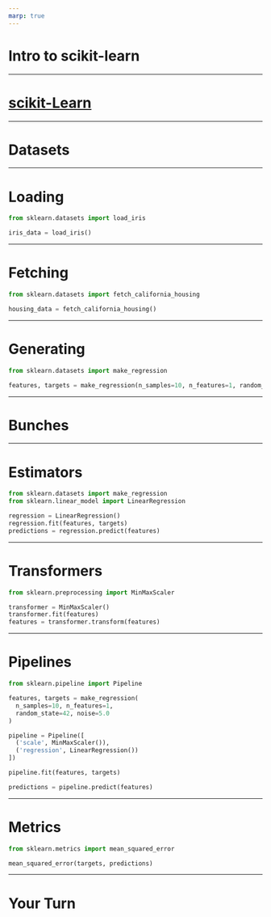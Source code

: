 ```yaml
---
marp: true
---
```


<style>
img[alt~="center"] {
  display: block;
  margin: 0 auto;
}
</style>

# Intro to scikit-learn

---

# [scikit-Learn](https://scikit-learn.org)

<!--
* Scikit-learn.org is the primary website for the scikit-learn project. Here you will find information pertaining to scikit-learn, including instructions on installation, documentation, and even the project source code.
* Let's take a few moments to look around the project website.

@Exercise (10 minutes) {
*Either navigate to scikit-learn.org on your own computer and present your computer screen to the students (recommended), or ask them to open their laptops to scikit-learn.org. Take the time to point out the following elements on the website:
  * The classification, regression, clustering, dimensionality reduction, model selection, and preprocessing sections on the main page. These represent core groupings of features provided by scikit-learn.
  * *The top-page navigation with links on how to install the toolkit, documentation, and examples.
  * *The banner on the upper right corner that says "Fork me on GitHub." This leads to the source code.
  * *When you click the 'Documentation' drop-down in the upper navigation, it tells you the current stable version and has a *link to 'All available versions.' Tell students to be sure to check the version of scikit-learn they're working with once they start the colab.
  * *The 'Examples' linked in the top navigation are not just API usage examples; they also contain some interesting machine learning insights.
}
-->

---

# Datasets

<!--
Scikit-learn comes with support for acquiring and generating datasets. The library even comes packaged with some datasets that are commonly used for exploring new models.
Let's look at some of the ways you can acquire data with scikit-learn.
-->

---

# Loading

```python
from sklearn.datasets import load_iris

iris_data = load_iris()
```

<!--
Scikit-learn has a few datasets that are installed alongside the library. To access these datasets, you can rely on load functions like the load_iris function shown in this example.
-->

---

# Fetching

```python
from sklearn.datasets import fetch_california_housing

housing_data = fetch_california_housing()
```


<!--
Some common datasets aren't installed alongside scikit-learn, but the library does know how to access them. For these datasets, we use 'fetch' functions, which pull the dataset down from the internet if necessary.

-->

---

# Generating


```python
from sklearn.datasets import make_regression

features, targets = make_regression(n_samples=10, n_features=1, random_state=42)
```

<!--
Finally, sometimes it makes more sense to generate a dataset from scratch. For this, we can use one of the many generator functions provided by scikit-learn.

-->

---

# Bunches

<!--
Bunch objects are scikit-learn objects that are often used to store datasets. If you find yourself using a load or fetch method, you'll likely encounter a Bunch object.
The lab for this lesson provides more details on Bunch objects and explores the data stored within them. You'll encounter data that is composed of named features, as well as target values paired with sets of features.

For the most part, we will convert scikit-learn Bunch objects into Pandas DataFrame objects or TensorFlow dataset objects. The aforementioned objects are more easily integrated with the methods and frameworks we will cover in this course. 
-->

---

# Estimators

```python
from sklearn.datasets import make_regression
from sklearn.linear_model import LinearRegression

regression = LinearRegression()
regression.fit(features, targets)
predictions = regression.predict(features)
```

<!--
Most of the models in scikit-learn are considered estimators. An estimator is expected to implement two methods: fit and predict.
* Fit is used to train the model. At a minimum, it is passed the feature data used to train the model. In supervised models, it is also passed the target data.
* Predict is used to get predictions from the model. This method is passed features and returns target predictions.


-->

---

# Transformers

```python
from sklearn.preprocessing import MinMaxScaler

transformer = MinMaxScaler()
transformer.fit(features)
features = transformer.transform(features)
```

<!--
In practice, it is rare that you will get perfectly clean data that is ready to feed into your model for training. Most of the time you will need to perform some type of cleaning on the data first.

Transformers implement fit and transform methods. The fit method calculates parameters necessary to perform the data transformation. Transform actually applies the transformation. There is a convenience fit_transform method that performs both fitting and transformation in one method call.

-->

---

# Pipelines
```python
from sklearn.pipeline import Pipeline

features, targets = make_regression(
  n_samples=10, n_features=1, 
  random_state=42, noise=5.0
)

pipeline = Pipeline([
  ('scale', MinMaxScaler()),
  ('regression', LinearRegression())
])

pipeline.fit(features, targets)

predictions = pipeline.predict(features)
```

<!--
It isn't a coincidence that transformers have fit and transform methods and that models have fit methods. The common interface across classes allows scikit-learn to create pipelines for data processing and model building.

A pipeline is simply a series of transformers, often with an estimator at the end.
-->

---

# Metrics

```python 
from sklearn.metrics import mean_squared_error

mean_squared_error(targets, predictions)
```

<!--
Scikit-learn also comes with many functions for measuring model performance in the metrics package.

In this case, we are calculating the mean squared error. (In the Introduction to Regression lesson, you saw L1, L2, and MSE.)
-->

---

# Your Turn

<!--
*It may be helpful to scroll through the lab associated with this unit and point out to the students the key ideas we covered here.*

-->
